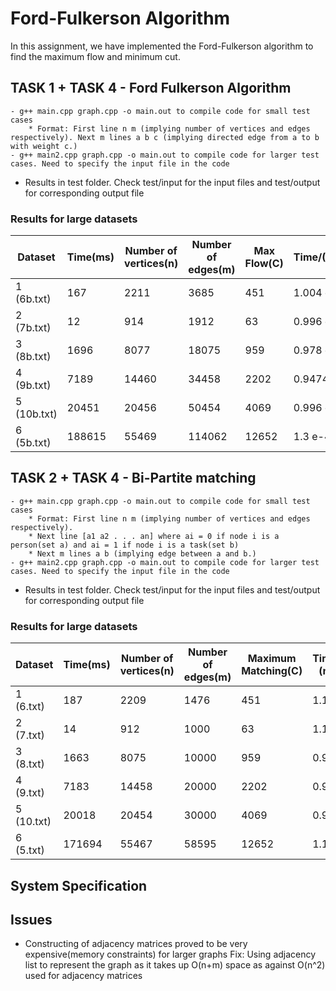 # Ford-Fulkerson Algorithm
In this assignment, we have implemented the Ford-Fulkerson algorithm to find the maximum flow and minimum cut.


## TASK 1 + TASK 4 - Ford Fulkerson Algorithm
```
- g++ main.cpp graph.cpp -o main.out to compile code for small test cases
	* Format: First line n m (implying number of vertices and edges respectively). Next m lines a b c (implying directed edge from a to b with weight c.)
- g++ main2.cpp graph.cpp -o main.out to compile code for larger test cases. Need to specify the input file in the code

```
- Results in test folder. Check test/input for the input files and test/output for corresponding output file
### Results for large datasets

Dataset       |   Time(ms)  | Number of vertices(n) | Number of edges(m)|  Max Flow(C) | Time/(C*m)
--------------|-------------|-----------------------|-------------------|--------------|---------------
 1 (6b.txt)   |   167       |   2211                |   3685            |   451	       | 1.004 e-4
 2 (7b.txt)   |   12        |   914                 |   1912            |   63         | 0.996 e-4
 3 (8b.txt)   |   1696      |   8077                |   18075           |   959        | 0.978 e-4
 4 (9b.txt)   |   7189      |   14460               |   34458           |   2202       | 0.9474 e-4
 5 (10b.txt)  |   20451     |   20456               |   50454           |   4069       | 0.996 e-4
 6 (5b.txt)   |   188615    |   55469               |   114062          |   12652      | 1.3 e-4

## TASK 2 + TASK 4 - Bi-Partite matching
```
- g++ main.cpp graph.cpp -o main.out to compile code for small test cases
	* Format: First line n m (implying number of vertices and edges respectively). 
	* Next line [a1 a2 . . . an] where ai = 0 if node i is a person(set a) and ai = 1 if node i is a task(set b)
	* Next m lines a b (implying edge between a and b.)
- g++ main2.cpp graph.cpp -o main.out to compile code for larger test cases. Need to specify the input file in the code

```
- Results in test folder. Check test/input for the input files and test/output for corresponding output file
### Results for large datasets

Dataset       |   Time(ms)  | Number of vertices(n) | Number of edges(m) |Maximum Matching(C)| Time/(C*(n+m))
--------------|-------------|-----------------------|--------------------|-------------------|----------------
 1 (6.txt)    |   187       |   2209                |   1476             |   451             |   1.1 e-4
 2 (7.txt)    |   14        |   912                 |   1000             |   63              |   1.1 e-4
 3 (8.txt)    |   1663      |   8075                |   10000            |   959	     |   0.9 e-4
 4 (9.txt)    |   7183      |   14458               |   20000            |   2202            |   0.9 e-4
 5 (10.txt)   |   20018     |   20454               |   30000            |   4069            |   0.9 e-4
 6 (5.txt)    |   171694    |   55467               |   58595            |   12652           |   1.1 e-4

## System Specification

## Issues 
- Constructing of adjacency matrices proved to be very expensive(memory constraints) for larger graphs
Fix:
Using adjacency list to represent the graph as it takes up O(n+m) space as against O(n^2) used for adjacency matrices


